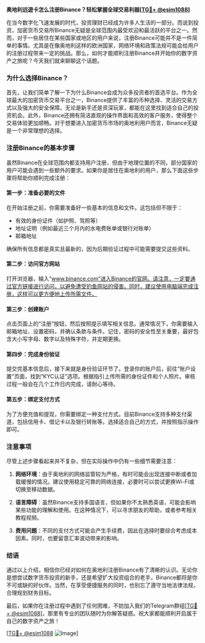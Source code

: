 **奥地利远遊卡怎么注册Binance？轻松掌握全球交易利器[[TG💪+ @esim1088](https://t.me/s/esim1088)]**

在当今数字化飞速发展的时代，投资理财已经成为许多人生活的一部分。而说到投资，加密货币交易所Binance无疑是全球范围内最受欢迎和最活跃的平台之一。然而，对于一些居住在某些国家或地区的用户来说，注册Binance可能并不是一件简单的事情。尤其是在像奥地利这样的欧洲国家，网络环境和政策法规可能会给用户的注册过程带来一定的挑战。那么，如何才能顺利注册Binance并开始你的数字资产之旅呢？今天我们就来聊聊这个话题。

### **为什么选择Binance？**
首先，让我们简单了解一下为什么Binance会成为众多投资者的首选平台。作为全球最大的加密货币交易平台之一，Binance提供了丰富的币种选择、灵活的交易方式以及强大的安全保障。无论是新手还是资深玩家，都能在这里找到适合自己的投资机会。此外，Binance还拥有简洁直观的操作界面和高效的客户服务，使得整个交易体验更加顺畅。对于想要进入加密货币市场的奥地利用户而言，Binance无疑是一个非常理想的选择。

### **注册Binance的基本步骤**
虽然Binance在全球范围内都支持用户注册，但由于地理位置的不同，部分国家的用户可能会遇到一些额外的要求。如果你是居住在奥地利的用户，那么下面这些步骤将帮助你顺利完成注册：

#### **第一步：准备必要的文件**
在开始注册之前，你需要准备好一些基本的信息和文件。这包括但不限于：
- 有效的身份证件（如护照、驾照等）
- 地址证明（例如最近三个月内的水电费账单或银行对账单）
- 邮箱地址

确保所有信息都是真实且最新的，因为后期验证过程中可能需要提交这些资料。

#### **第二步：访问官方网站**
打开浏览器，输入“www.binance.com”进入Binance的官网。请注意，一定要通过官方链接进行访问，以避免遭受钓鱼网站的侵害。同时，建议使用电脑端完成注册，这样可以更方便地上传所需文件。

#### **第三步：创建账户**
点击页面上的“注册”按钮，然后按照提示填写相关信息。通常情况下，你需要输入邮箱地址、设置密码，并确认条款与条件。记住，密码的安全性至关重要，最好包含大小写字母、数字以及特殊字符，并定期更换。

#### **第四步：完成身份验证**
提交完基本信息后，接下来就是身份验证环节了。登录你的账户后，前往“账户设置”页面，找到“KYC认证”选项。根据指引上传所需的身份证件和个人照片。审核过程一般会在几个工作日内完成，请耐心等待。

#### **第五步：绑定支付方式**
为了方便充值和提现，你需要绑定一种支付方式。目前Binance支持多种支付渠道，包括信用卡、借记卡以及银行转账等。选择适合自己的方式，并按照指示操作即可。

### **注意事项**
尽管上述步骤看起来并不复杂，但在实际操作中仍有一些细节需要注意：

1. **网络环境**：由于奥地利的网络监管较为严格，有时可能会出现连接中断或者加载缓慢的情况。建议使用稳定可靠的网络连接，必要时可以尝试更换Wi-Fi或切换至移动数据。
   
2. **语言障碍**：虽然Binance支持多国语言，但如果你不太熟悉英语，可能会影响某些功能的理解和使用。在这种情况下，可以寻求朋友的帮助，或者参考相关教程视频。

3. **费用问题**：不同的支付方式可能会产生手续费，因此在选择时要综合考虑成本因素。同时，也要留意汇率波动带来的影响。

### **结语**
通过以上介绍，相信你已经对如何在奥地利注册Binance有了清晰的认识。无论你是想尝试数字货币投资的新手，还是希望扩大投资组合的老手，Binance都将是你不可或缺的好伙伴。当然，在享受便捷服务的同时，也别忘了遵守当地法律法规，合理规划财务目标。

最后，如果你在注册过程中遇到了任何困难，不妨加入我们的Telegram群组[[TG💪+ @esim1088](https://t.me/s/esim1088)]，那里有专业的团队随时为你解答疑惑。祝大家都能顺利开启属于自己的数字资产之旅！

[[TG💪+ @esim1088](https://t.me/s/esim1088) ![Image](https://i.postimg.cc/4NQfJmqS/Snipaste-2025-05-13-00-14-12.png)]